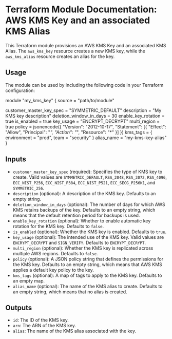 # Terraform Module Documentation: AWS KMS Key and an associated KMS Alias

This Terraform module provisions an AWS KMS Key and an associated KMS Alias. The `aws_kms_key` resource creates a new KMS key, while the `aws_kms_alias` resource creates an alias for the key.

## Usage

The module can be used by including the following code in your Terraform configuration:

module "my_kms_key" {
  source = "path/to/module"

  customer_master_key_spec = "SYMMETRIC_DEFAULT"
  description              = "My KMS key description"
  deletion_window_in_days  = 30
  enable_key_rotation      = true
  is_enabled               = true
  key_usage                = "ENCRYPT_DECRYPT"
  multi_region             = true
  policy                   = jsonencode({ "Version": "2012-10-17", "Statement": [{ "Effect": "Allow", "Principal": "*", "Action": "*", "Resource": "*" }] })
  kms_tags                 = { environment = "prod", team = "security" }
  alias_name               = "my-kms-key-alias"
}

## Inputs

* `customer_master_key_spec` (required): Specifies the type of KMS key to create. Valid values are `SYMMETRIC_DEFAULT`, `RSA_2048`, `RSA_3072`, `RSA_4096`, `ECC_NIST_P256`, `ECC_NIST_P384`, `ECC_NIST_P521`, `ECC_SECG_P256K1`, and `SYMMETRIC_256`.
* `description` (optional): A description of the KMS key. Defaults to an empty string.
* `deletion_window_in_days` (optional): The number of days for which AWS KMS retains backups of the key. Defaults to an empty string, which means that the default retention period for backups is used.
* `enable_key_rotation` (optional): Whether to enable automatic key rotation for the KMS key. Defaults to `false`.
* `is_enabled` (optional): Whether the KMS key is enabled. Defaults to `true`.
* `key_usage` (optional): The intended use of the KMS key. Valid values are `ENCRYPT_DECRYPT` and `SIGN_VERIFY`. Defaults to `ENCRYPT_DECRYPT`.
* `multi_region` (optional): Whether the KMS key is replicated across multiple AWS regions. Defaults to `false`.
* `policy` (optional): A JSON policy string that defines the permissions for the KMS key. Defaults to an empty string, which means that AWS KMS applies a default key policy to the key.
* `kms_tags` (optional): A map of tags to apply to the KMS key. Defaults to an empty map.
* `alias_name` (optional): The name of the KMS alias to create. Defaults to an empty string, which means that no alias is created.

## Outputs

* `id`: The ID of the KMS key.
* `arn`: The ARN of the KMS key.
* `alias`: The name of the KMS alias associated with the key.
